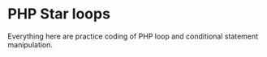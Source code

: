 # PHP Star loops


Everything here are practice coding of PHP loop and conditional statement manipulation.